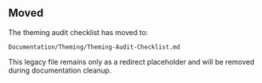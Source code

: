 ## Moved

The theming audit checklist has moved to:

`Documentation/Theming/Theming-Audit-Checklist.md`

This legacy file remains only as a redirect placeholder and will be removed during documentation cleanup.
